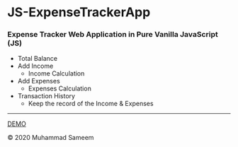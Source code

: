 # JS-ExpenseTrackerApp
### Expense Tracker Web Application in Pure Vanilla JavaScript (JS)

  - Total Balance
  - Add Income
    - Income Calculation
  - Add Expenses
    - Expenses Calculation
  - Transaction History
    - Keep the record of the Income & Expenses
    
    
----    
    
    
[DEMO](https://js-expensetracker.web.app)    
    
    
    
&copy; 2020 Muhammad Sameem  
